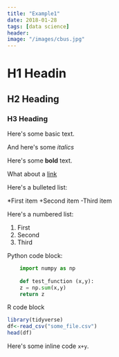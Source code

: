 ```yaml
---
title: "Example1"
date: 2018-01-28
tags: [data science]
header:
image: "/images/cbus.jpg"
---
```


# H1 Headin

## H2 Heading

### H3 Heading







Here's some basic text.

And here's some *italics*

Here's some **bold** text.

What about a [link](https://google.com)




Here's a bulleted list:

*First item
+Second item
-Third item


Here's a numbered list:

1. First
2. Second
3. Third


Python code block:

```python
    import numpy as np
    
    def test_function (x,y):
    z = np.sum(x,y)
    return z
```


R code block
```r
library(tidyverse)
df<-read_csv("some_file.csv")
head(df)
```

Here's some inline code `x+y`.


